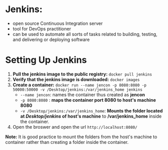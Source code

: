 # Jenkins: 
- open source Continuous Integration server
- tool for DevOps practitioner
- can be used to automate all sorts of tasks related to building, testing, and delivering or deploying software

# Setting Up Jenkins 
  1. **Pull the jenkins image to the public registry:** ``docker pull jenkins``
  2. **Verify that the jenkins image is downloaded:** ``docker images``
  3. **Create a container:** ``docker run --name jencon -p 8080:8080 -p 50000:50000 -v /Desktop/jenkins:/var/jenkins_home jenkins``
        - ``--name jencon``: names the container thus created as **jencon**
        - ``-p 8080:8080`` : **maps the container port 8080 to host's machine 8080**
        - ``-v /Desktop/jenkins:/var/jenkins_home``: **Mounts the folder located at *Desktop/jenkins* of host's machine** to **/var/jenkins_home** inside the container.
 4. Open the broswer and open the url ``http://localhost:8080/``
 
 **Note:** It is good practice to mount the folders from the host's machine to container rather than creating a folder inside the container.
        
